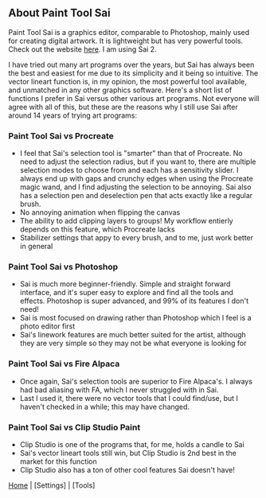## About Paint Tool Sai
Paint Tool Sai is a graphics editor, comparable to Photoshop, mainly used for creating digital artwork. It is lightweight but has very powerful tools. Check out the website [here](https://www.systemax.jp/en/sai/). I am using Sai 2.  
  
I have tried out many art programs over the years, but Sai has always been the best and easiest for me due to its simplicity and it being so intuitive. 
The vector lineart function is, in my opinion, the most powerful tool available, and unmatched in any other graphics software. 
Here's a short list of functions I prefer in Sai versus other various art programs. Not everyone will agree with all of this, but these are the reasons why I still use Sai after around 14 years of trying art programs: 

  ### Paint Tool Sai vs Procreate
  - I feel that Sai's selection tool is "smarter" than that of Procreate. No need to adjust the selection radius, but if you want to, there are multiple selection modes to choose from and each has a sensitivity slider. I always end up with gaps and crunchy edges when using the Procreate magic wand, and I find adjusting the selection to be annoying. Sai also has a selection pen and deselection pen that acts exactly like a regular brush.
  - No annoying animation when flipping the canvas
  - The ability to add clipping layers to groups! My workflow entierly depends on this feature, which Procreate lacks
  - Stabilizer settings that appy to every brush, and to me, just work better in general

### Paint Tool Sai vs Photoshop
- Sai is much more beginner-friendly. Simple and straight forward interface, and it's super easy to explore and find all the tools and effects. Photoshop is super advanced, and 99% of its features I don't need!
- Sai is most focused on drawing rather than Photoshop which I feel is a photo editor first
- Sai's linework features are much better suited for the artist, although they are very simple so they may not be what everyone is looking for

### Paint Tool Sai vs Fire Alpaca
- Once again, Sai's selection tools are superior to Fire Alpaca's. I always had bad aliasing with FA, which I never struggled with in Sai.
- Last I used it, there were no vector tools that I could find/use, but I haven't checked in a while; this may have changed.

### Paint Tool Sai vs Clip Studio Paint
- Clip Studio is one of the programs that, for me, holds a candle to Sai
- Sai's vector lineart tools still win, but Clip Studio is 2nd best in the market for this function
- Clip Studio also has a ton of other cool features Sai doesn't have!

[Home](README.md) | [Settings] | [Tools]
